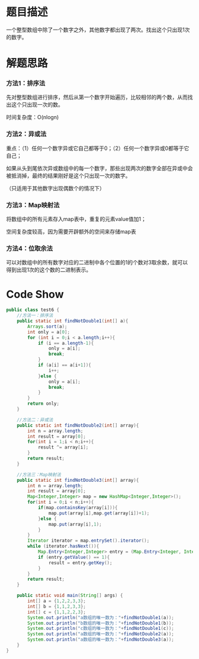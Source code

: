 # 题目描述

一个整型数组中除了一个数字之外，其他数字都出现了两次。找出这个只出现1次的数字。

# 解题思路

### 方法1：排序法

先对整型数组进行排序，然后从第一个数字开始遍历，比较相邻的两个数，从而找出这个只出现一次的数。

时间复杂度：O(nlogn)

### 方法2：异或法

重点：（1）任何一个数字异或它自己都等于0；（2）任何一个数字异或0都等于它自己；

如果从头到尾依次异或数组中的每一个数字，那些出现两次的数字全部在异或中会被抵消掉，最终的结果刚好是这个只出现一次的数字。

（只适用于其他数字出现偶数个的情况下）

### 方法3：Map映射法

将数组中的所有元素存入map表中，重复的元素value值加1；

空间复杂度较高，因为需要开辟额外的空间来存储map表

### 方法4：位取余法

可以对数组中的所有数字对应的二进制中各个位置的1的个数对3取余数，就可以得到出现1次的这个数的二进制表示。

# Code Show

```java
public class test6 {
    //方法一：排序法
    public static int findNotDouble1(int[] a){
        Arrays.sort(a);
        int only = a[0];
        for (int i = 0;i < a.length;i++){
            if (i == a.length-1){
                only = a[i];
                break;
            }
            if (a[i] == a[i+1]){
                i++;
            }else {
                only = a[i];
                break;
            }
        }
        return only;
    }

    //方法二：异或法
    public static int findNotDouble2(int[] array){
        int n = array.length;
        int result = array[0];
        for(int i = 1;i < n;i++){
            result ^= array[i];
        }
        return result;
    }

    //方法三：Map映射法
    public static int findNotDouble3(int[] array){
        int n = array.length;
        int result = array[0];
        Map<Integer,Integer> map = new HashMap<Integer,Integer>();
        for(int i = 0;i < n;i++){
            if(map.containsKey(array[i])){
                map.put(array[i],map.get(array[i])+1);
            }else {
                map.put(array[i],1);
            }
        }
        Iterator iterator = map.entrySet().iterator();
        while (iterator.hasNext()){
            Map.Entry<Integer,Integer> entry = (Map.Entry<Integer, Integer>) iterator.next();
            if (entry.getValue() == 1){
                result = entry.getKey();
            }
        }
        return result;
    }

    public static void main(String[] args) {
        int[] a = {1,2,2,3,3};
        int[] b = {1,1,2,3,3};
        int[] c = {1,1,2,2,3};
        System.out.println("a数组的唯一数为："+findNotDouble1(a));
        System.out.println("b数组的唯一数为："+findNotDouble1(b));
        System.out.println("c数组的唯一数为："+findNotDouble1(c));
        System.out.println("a数组的唯一数为："+findNotDouble2(a));
        System.out.println("a数组的唯一数为："+findNotDouble3(a));
    }
}
```


